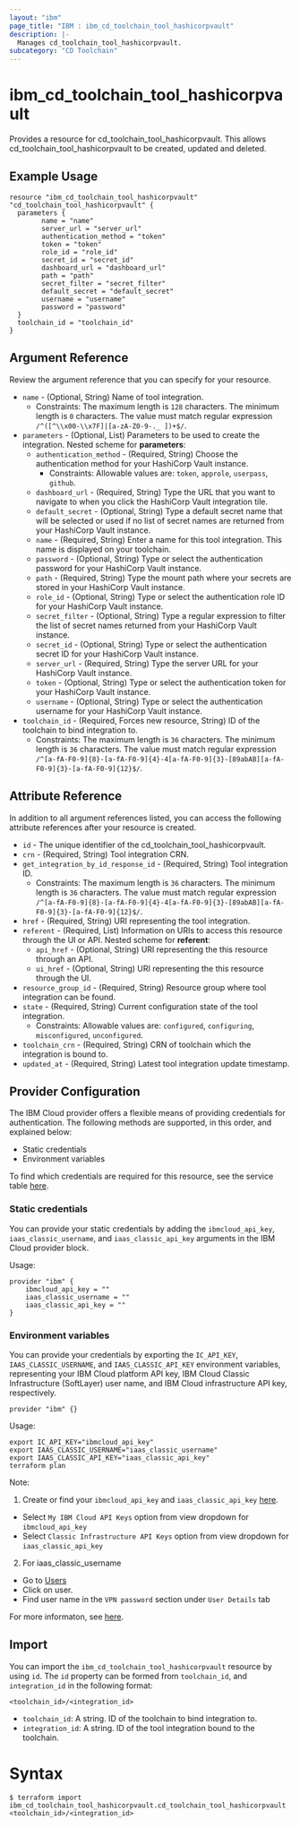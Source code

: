 ```yaml
---
layout: "ibm"
page_title: "IBM : ibm_cd_toolchain_tool_hashicorpvault"
description: |-
  Manages cd_toolchain_tool_hashicorpvault.
subcategory: "CD Toolchain"
---
```


# ibm_cd_toolchain_tool_hashicorpvault

Provides a resource for cd_toolchain_tool_hashicorpvault. This allows cd_toolchain_tool_hashicorpvault to be created, updated and deleted.

## Example Usage

```hcl
resource "ibm_cd_toolchain_tool_hashicorpvault" "cd_toolchain_tool_hashicorpvault" {
  parameters {
		name = "name"
		server_url = "server_url"
		authentication_method = "token"
		token = "token"
		role_id = "role_id"
		secret_id = "secret_id"
		dashboard_url = "dashboard_url"
		path = "path"
		secret_filter = "secret_filter"
		default_secret = "default_secret"
		username = "username"
		password = "password"
  }
  toolchain_id = "toolchain_id"
}
```

## Argument Reference

Review the argument reference that you can specify for your resource.

* `name` - (Optional, String) Name of tool integration.
  * Constraints: The maximum length is `128` characters. The minimum length is `0` characters. The value must match regular expression `/^([^\\x00-\\x7F]|[a-zA-Z0-9-._ ])+$/`.
* `parameters` - (Optional, List) Parameters to be used to create the integration.
Nested scheme for **parameters**:
	* `authentication_method` - (Required, String) Choose the authentication method for your HashiCorp Vault instance.
	  * Constraints: Allowable values are: `token`, `approle`, `userpass`, `github`.
	* `dashboard_url` - (Required, String) Type the URL that you want to navigate to when you click the HashiCorp Vault integration tile.
	* `default_secret` - (Optional, String) Type a default secret name that will be selected or used if no list of secret names are returned from your HashiCorp Vault instance.
	* `name` - (Required, String) Enter a name for this tool integration. This name is displayed on your toolchain.
	* `password` - (Optional, String) Type or select the authentication password for your HashiCorp Vault instance.
	* `path` - (Required, String) Type the mount path where your secrets are stored in your HashiCorp Vault instance.
	* `role_id` - (Optional, String) Type or select the authentication role ID for your HashiCorp Vault instance.
	* `secret_filter` - (Optional, String) Type a regular expression to filter the list of secret names returned from your HashiCorp Vault instance.
	* `secret_id` - (Optional, String) Type or select the authentication secret ID for your HashiCorp Vault instance.
	* `server_url` - (Required, String) Type the server URL for your HashiCorp Vault instance.
	* `token` - (Optional, String) Type or select the authentication token for your HashiCorp Vault instance.
	* `username` - (Optional, String) Type or select the authentication username for your HashiCorp Vault instance.
* `toolchain_id` - (Required, Forces new resource, String) ID of the toolchain to bind integration to.
  * Constraints: The maximum length is `36` characters. The minimum length is `36` characters. The value must match regular expression `/^[a-fA-F0-9]{8}-[a-fA-F0-9]{4}-4[a-fA-F0-9]{3}-[89abAB][a-fA-F0-9]{3}-[a-fA-F0-9]{12}$/`.

## Attribute Reference

In addition to all argument references listed, you can access the following attribute references after your resource is created.

* `id` - The unique identifier of the cd_toolchain_tool_hashicorpvault.
* `crn` - (Required, String) Tool integration CRN.
* `get_integration_by_id_response_id` - (Required, String) Tool integration ID.
  * Constraints: The maximum length is `36` characters. The minimum length is `36` characters. The value must match regular expression `/^[a-fA-F0-9]{8}-[a-fA-F0-9]{4}-4[a-fA-F0-9]{3}-[89abAB][a-fA-F0-9]{3}-[a-fA-F0-9]{12}$/`.
* `href` - (Required, String) URI representing the tool integration.
* `referent` - (Required, List) Information on URIs to access this resource through the UI or API.
Nested scheme for **referent**:
	* `api_href` - (Optional, String) URI representing the this resource through an API.
	* `ui_href` - (Optional, String) URI representing the this resource through the UI.
* `resource_group_id` - (Required, String) Resource group where tool integration can be found.
* `state` - (Required, String) Current configuration state of the tool integration.
  * Constraints: Allowable values are: `configured`, `configuring`, `misconfigured`, `unconfigured`.
* `toolchain_crn` - (Required, String) CRN of toolchain which the integration is bound to.
* `updated_at` - (Required, String) Latest tool integration update timestamp.

## Provider Configuration

The IBM Cloud provider offers a flexible means of providing credentials for authentication. The following methods are supported, in this order, and explained below:

- Static credentials
- Environment variables

To find which credentials are required for this resource, see the service table [here](https://cloud.ibm.com/docs/ibm-cloud-provider-for-terraform?topic=ibm-cloud-provider-for-terraform-provider-reference#required-parameters).

### Static credentials

You can provide your static credentials by adding the `ibmcloud_api_key`, `iaas_classic_username`, and `iaas_classic_api_key` arguments in the IBM Cloud provider block.

Usage:
```
provider "ibm" {
    ibmcloud_api_key = ""
    iaas_classic_username = ""
    iaas_classic_api_key = ""
}
```

### Environment variables

You can provide your credentials by exporting the `IC_API_KEY`, `IAAS_CLASSIC_USERNAME`, and `IAAS_CLASSIC_API_KEY` environment variables, representing your IBM Cloud platform API key, IBM Cloud Classic Infrastructure (SoftLayer) user name, and IBM Cloud infrastructure API key, respectively.

```
provider "ibm" {}
```

Usage:
```
export IC_API_KEY="ibmcloud_api_key"
export IAAS_CLASSIC_USERNAME="iaas_classic_username"
export IAAS_CLASSIC_API_KEY="iaas_classic_api_key"
terraform plan
```

Note:

1. Create or find your `ibmcloud_api_key` and `iaas_classic_api_key` [here](https://cloud.ibm.com/iam/apikeys).
  - Select `My IBM Cloud API Keys` option from view dropdown for `ibmcloud_api_key`
  - Select `Classic Infrastructure API Keys` option from view dropdown for `iaas_classic_api_key`
2. For iaas_classic_username
  - Go to [Users](https://cloud.ibm.com/iam/users)
  - Click on user.
  - Find user name in the `VPN password` section under `User Details` tab

For more informaton, see [here](https://registry.terraform.io/providers/IBM-Cloud/ibm/latest/docs#authentication).

## Import

You can import the `ibm_cd_toolchain_tool_hashicorpvault` resource by using `id`.
The `id` property can be formed from `toolchain_id`, and `integration_id` in the following format:

```
<toolchain_id>/<integration_id>
```
* `toolchain_id`: A string. ID of the toolchain to bind integration to.
* `integration_id`: A string. ID of the tool integration bound to the toolchain.

# Syntax
```
$ terraform import ibm_cd_toolchain_tool_hashicorpvault.cd_toolchain_tool_hashicorpvault <toolchain_id>/<integration_id>
```
